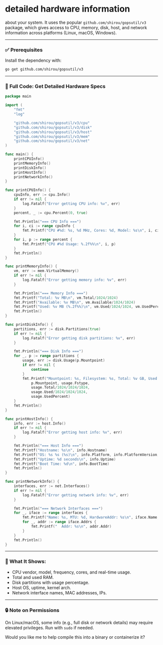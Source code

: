 # **detailed hardware information** 

about your system. It uses the popular `github.com/shirou/gopsutil/v3` package, which gives access to CPU, memory, disk, host, and network information across platforms (Linux, macOS, Windows).

---

### ✅ Prerequisites

Install the dependency with:

```bash
go get github.com/shirou/gopsutil/v3
```

---

### 📄 Full Code: Get Detailed Hardware Specs

```go
package main

import (
	"fmt"
	"log"

	"github.com/shirou/gopsutil/v3/cpu"
	"github.com/shirou/gopsutil/v3/disk"
	"github.com/shirou/gopsutil/v3/host"
	"github.com/shirou/gopsutil/v3/mem"
	"github.com/shirou/gopsutil/v3/net"
)

func main() {
	printCPUInfo()
	printMemoryInfo()
	printDiskInfo()
	printHostInfo()
	printNetworkInfo()
}

func printCPUInfo() {
	cpuInfo, err := cpu.Info()
	if err != nil {
		log.Fatalf("Error getting CPU info: %v", err)
	}
	percent, _ := cpu.Percent(0, true)

	fmt.Println("=== CPU Info ===")
	for i, ci := range cpuInfo {
		fmt.Printf("CPU #%d: %s, %d MHz, Cores: %d, Model: %s\n", i, ci.VendorID, int(ci.Mhz), ci.Cores, ci.ModelName)
	}
	for i, p := range percent {
		fmt.Printf("CPU #%d Usage: %.2f%%\n", i, p)
	}
	fmt.Println()
}

func printMemoryInfo() {
	vm, err := mem.VirtualMemory()
	if err != nil {
		log.Fatalf("Error getting memory info: %v", err)
	}

	fmt.Println("=== Memory Info ===")
	fmt.Printf("Total: %v MB\n", vm.Total/1024/1024)
	fmt.Printf("Available: %v MB\n", vm.Available/1024/1024)
	fmt.Printf("Used: %v MB (%.2f%%)\n", vm.Used/1024/1024, vm.UsedPercent)
	fmt.Println()
}

func printDiskInfo() {
	partitions, err := disk.Partitions(true)
	if err != nil {
		log.Fatalf("Error getting disk partitions: %v", err)
	}

	fmt.Println("=== Disk Info ===")
	for _, p := range partitions {
		usage, err := disk.Usage(p.Mountpoint)
		if err != nil {
			continue
		}
		fmt.Printf("Mountpoint: %s, Filesystem: %s, Total: %v GB, Used: %v GB (%.2f%%)\n",
			p.Mountpoint, usage.Fstype,
			usage.Total/1024/1024/1024,
			usage.Used/1024/1024/1024,
			usage.UsedPercent)
	}
	fmt.Println()
}

func printHostInfo() {
	info, err := host.Info()
	if err != nil {
		log.Fatalf("Error getting host info: %v", err)
	}

	fmt.Println("=== Host Info ===")
	fmt.Printf("Hostname: %s\n", info.Hostname)
	fmt.Printf("OS: %s %s (%s)\n", info.Platform, info.PlatformVersion, info.KernelArch)
	fmt.Printf("Uptime: %d seconds\n", info.Uptime)
	fmt.Printf("Boot Time: %d\n", info.BootTime)
	fmt.Println()
}

func printNetworkInfo() {
	interfaces, err := net.Interfaces()
	if err != nil {
		log.Fatalf("Error getting network info: %v", err)
	}

	fmt.Println("=== Network Interfaces ===")
	for _, iface := range interfaces {
		fmt.Printf("Name: %s, MTU: %d, HardwareAddr: %s\n", iface.Name, iface.MTU, iface.HardwareAddr)
		for _, addr := range iface.Addrs {
			fmt.Printf("  Addr: %s\n", addr.Addr)
		}
	}
	fmt.Println()
}
```

---

### 🧪 What It Shows:

* CPU vendor, model, frequency, cores, and real-time usage.
* Total and used RAM.
* Disk partitions with usage percentage.
* Host OS, uptime, kernel arch.
* Network interface names, MAC addresses, IPs.

---

### 🔒 Note on Permissions

On Linux/macOS, some info (e.g., full disk or network details) may require elevated privileges. Run with `sudo` if needed.

Would you like me to help compile this into a binary or containerize it?
